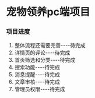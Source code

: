 # 宠物领养pc端项目

### 项目进度
1. 整体流程还需要完善----待完成
1. 详情页的评论----待完成 
1. 首页筛选和分类----待完成
1. 搜索功能----待完成
1. 消息提醒----待完成
1. 文章审核----待完成
1. 管理员权限----待完成
